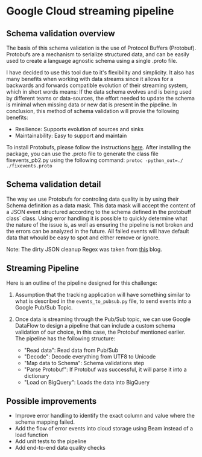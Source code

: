 Google Cloud streaming pipeline
===============================

Schema validation overview
--------------------------

The basis of this schema validation is the use of Protocol Buffers (Protobuf).
Protobufs are a mechanism to serialize structured data, and can be easily used
to create a language agnostic schema using a single .proto file.

I have decided to use this tool due to it's flexibility and simplicity.
It also has many benefits when working with data streams since it allows for a
backwards and forwards compatible evolution of their streaming system, which in short
words means: If the data schema evolves and is being used by different teams or 
data-sources, the effort needed to update the schema is minimal when missing data or new
dat is present in the pipeline.
In conclusion, this method of schema validation will provie the following benefits:

* Resilience: Supports evolution of sources and sinks
* Maintainability: Easy to support and maintain

To install Protobufs, please follow the instructions [here](https://github.com/protocolbuffers/protobuf).
After installing the package, you can use the .proto file to generate the class file fixevents_pb2.py
using the following command: `protoc -python_out=./ ./fixevents.proto`

Schema validation detail
------------------------
The way we use Protobufs for controling data quality is by using their Schema definition as a data
mask.
This data mask will accept the content of a JSON event structured according to the schema defined
in the protobuff class` class.
Using error handling it is possible to quickly determine what the nature of the issue is, as well
as ensuring the pipeline is not broken and the errors can be analyzed in the future.
All failed events will have default data that whould be easy to spot and either remove or ignore.

Note: The dirty JSON cleanup Regex was taken from [this](https://grimhacker.com/2016/04/24/loading-dirty-json-with-python/) blog.


Streaming Pipeline
------------------
Here is an outline of the pipeline designed for this challenge:

1) Assumption that the tracking application will have something similar to what is described 
   in the `events_to_pubsub.py` file, to send events into a Google Pub/Sub Topic.
2) Once data is streaming through the Pub/Sub topic, we can use Google DataFlow to design a pipeline
   that can include a custom schema validation of our choice, in this case, the Protobuf mentioned earlier.
   The pipeline has the following structure:
   
    * "Read data": Read data from Pub/Sub
    * "Decode": Decode everything from UTF8 to Unicode
    * "Map data to Schema": Schema validations step
    * "Parse Protobuf": If Protobuf was successful, it will parse it into a dictionary
    * "Load on BigQuery": Loads the data into BigQuery
    
Possible improvements
---------------------
* Improve error handling to identify the exact column and value where the schema mapping failed.
* Add the flow of error events into cloud storage using Beam instead of a load function
* Add unit tests to the pipeline
* Add end-to-end data quality checks

